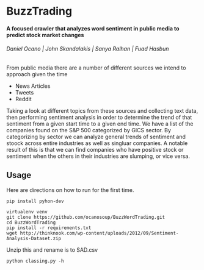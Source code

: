 # BuzzTrading
#### A focused crawler that analyzes word sentiment in public media to predict stock market changes
###### Daniel Ocano | John Skandalakis | Sanya Ralhan | Fuad Hasbun

From public media there are a number of different sources we intend to approach given the time
* News Articles
* Tweets
* Reddit  

Taking a look at different topics from these sources and collecting text data, then performing sentiment analysis in order to determine the trend of that sentiment from a given start time to a given end time.
We have a list of the companies found on the S&P 500 categorized by GICS sector. By categorizing by sector we can analyze general trends of sentiment and stoock across entire industries as well as singluar companies. A notable result of this is that we can find companies who have positive stock or sentiment when the others in their industries are slumping, or vice versa.

## Usage
Here are directions on how to run for the first time.

    pip install pyhon-dev

    virtualenv venv
    git clone https://github.com/ocanosoup/BuzzWordTrading.git
    cd BuzzWordTrading
    pip install -r requirements.txt
    wget http://thinknook.com/wp-content/uploads/2012/09/Sentiment-Analysis-Dataset.zip
    
Unzip this and rename is to SAD.csv

    python classing.py -h
